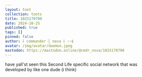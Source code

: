 ```yaml
---
layout: toot
collection: toots
title: 1025170700
date: 2024-10-25
published: true
tags: []
pinned: false
author: ⸸ commander ░ nova ⸸ :~$
avatar: /img/avatar/daemon.jpeg
mastodon: https://mastodon.online/@cmdr_nova/1025170700
---
```


have yall'st seen this Second Life specific social network that was developed by like one dude (i think)
